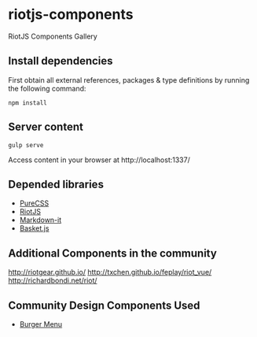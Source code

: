 # riotjs-components
RiotJS Components Gallery

## Install dependencies
First obtain all external references, packages & type definitions by running the following command:

````
npm install
````

## Server content
```
gulp serve
```

Access content in your browser at http://localhost:1337/

## Depended libraries
- [PureCSS](http://purecss.io/)
- [RiotJS](https://muut.com/riotjs/)
- [Markdown-it](https://github.com/markdown-it/markdown-it)
- [Basket.js](http://addyosmani.github.io/basket.js/)

## Additional Components in the community
http://riotgear.github.io/
http://txchen.github.io/feplay/riot_vue/
http://richardbondi.net/riot/

## Community Design Components Used
- [Burger Menu](https://github.com/mblode/burger)